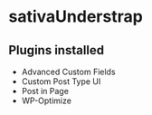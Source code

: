 # sativaUnderstrap

## Plugins installed

- Advanced Custom Fields
- Custom Post Type UI
- Post in Page
- WP-Optimize
